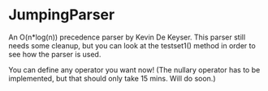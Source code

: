 # JumpingParser
An O(n*log(n)) precedence parser by Kevin De Keyser.
This parser still needs some cleanup, but you can look at the testset1() method in order to see how the parser is used.

You can define any operator you want now! (The nullary operator has to be implemented, but that should only take 15 mins. Will do soon.)
